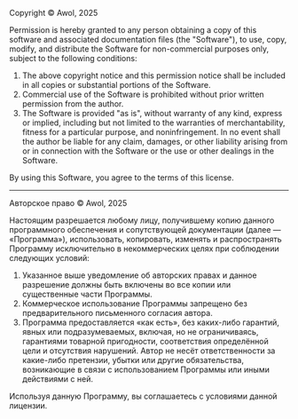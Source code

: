 Copyright © Awol, 2025

Permission is hereby granted to any person obtaining a copy of this software and associated documentation files (the "Software"), to use, copy, modify, and distribute the Software for non-commercial purposes only, subject to the following conditions:

1. The above copyright notice and this permission notice shall be included in all copies or substantial portions of the Software.
2. Commercial use of the Software is prohibited without prior written permission from the author.
3. The Software is provided "as is", without warranty of any kind, express or implied, including but not limited to the warranties of merchantability, fitness for a particular purpose, and noninfringement. In no event shall the author be liable for any claim, damages, or other liability arising from or in connection with the Software or the use or other dealings in the Software.

By using this Software, you agree to the terms of this license.

---

Авторское право © Awol, 2025

Настоящим разрешается любому лицу, получившему копию данного программного обеспечения и сопутствующей документации (далее — «Программа»), использовать, копировать, изменять и распространять Программу исключительно в некоммерческих целях при соблюдении следующих условий:

1. Указанное выше уведомление об авторских правах и данное разрешение должны быть включены во все копии или существенные части Программы.
2. Коммерческое использование Программы запрещено без предварительного письменного согласия автора.
3. Программа предоставляется «как есть», без каких-либо гарантий, явных или подразумеваемых, включая, но не ограничиваясь, гарантиями товарной пригодности, соответствия определённой цели и отсутствия нарушений. Автор не несёт ответственности за какие-либо претензии, убытки или другие обязательства, возникающие в связи с использованием Программы или иными действиями с ней.

Используя данную Программу, вы соглашаетесь с условиями данной лицензии.

